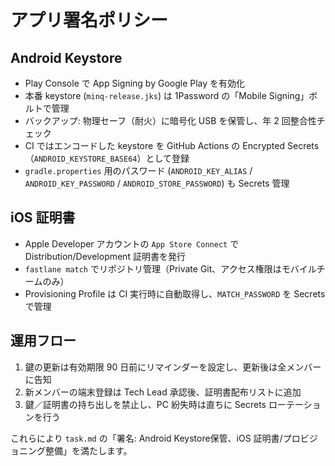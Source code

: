 # アプリ署名ポリシー

## Android Keystore

- Play Console で App Signing by Google Play を有効化
- 本番 keystore (`minq-release.jks`) は 1Password の「Mobile Signing」ボルトで管理
- バックアップ: 物理セーフ（耐火）に暗号化 USB を保管し、年 2 回整合性チェック
- CI ではエンコードした keystore を GitHub Actions の Encrypted Secrets（`ANDROID_KEYSTORE_BASE64`）として登録
- `gradle.properties` 用のパスワード (`ANDROID_KEY_ALIAS` / `ANDROID_KEY_PASSWORD` / `ANDROID_STORE_PASSWORD`) も Secrets 管理

## iOS 証明書

- Apple Developer アカウントの `App Store Connect` で Distribution/Development 証明書を発行
- `fastlane match` でリポジトリ管理（Private Git、アクセス権限はモバイルチームのみ）
- Provisioning Profile は CI 実行時に自動取得し、`MATCH_PASSWORD` を Secrets で管理

## 運用フロー

1. 鍵の更新は有効期限 90 日前にリマインダーを設定し、更新後は全メンバーに告知
2. 新メンバーの端末登録は Tech Lead 承認後、証明書配布リストに追加
3. 鍵／証明書の持ち出しを禁止し、PC 紛失時は直ちに Secrets ローテーションを行う

これらにより `task.md` の「署名: Android Keystore保管、iOS 証明書/プロビジョニング整備」を満たします。
